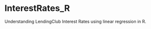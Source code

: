 InterestRates_R
===============

Understanding LendingClub Interest Rates using linear regression in R.
